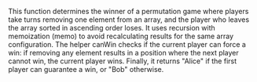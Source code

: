 This function determines the winner of a permutation game where players take turns removing one element from an array, and the player who leaves the array sorted in ascending order loses. It uses recursion with memoization (memo) to avoid recalculating results for the same array configuration. The helper canWin checks if the current player can force a win: if removing any element results in a position where the next player cannot win, the current player wins. Finally, it returns "Alice" if the first player can guarantee a win, or "Bob" otherwise.